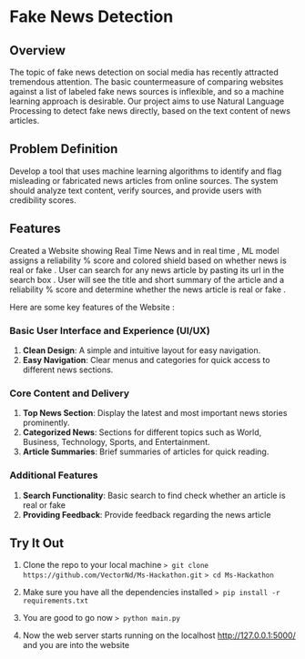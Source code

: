 # Fake News Detection

## Overview  
The topic of fake news detection on social media has recently attracted tremendous attention. The basic countermeasure of comparing websites against a list of labeled fake news sources is inflexible, and so a machine learning approach is desirable.  Our project aims to use Natural Language Processing to detect fake news directly, based on the text content of news articles. 

## Problem Definition
Develop a tool that uses machine learning algorithms to identify and flag misleading or fabricated news articles from online sources. The system should analyze text content, verify sources, and provide users with credibility scores.

## Features  
Created a Website showing Real Time News and in real time , ML model assigns a reliability % score and colored shield based on whether news is real or fake . 
User can search for any news article by pasting its url in the search box . User will see the title and short summary of the article and  a reliability % score and determine whether the news article is real or fake . 

Here are some key features of the Website :

### Basic User Interface and Experience (UI/UX)
1. **Clean Design**: A simple and intuitive layout for easy navigation.
2. **Easy Navigation**: Clear menus and categories for quick access to different news sections.

### Core Content and Delivery
1. **Top News Section**: Display the latest and most important news stories prominently.
2. **Categorized News**: Sections for different topics such as World, Business, Technology, Sports, and Entertainment.
3. **Article Summaries**: Brief summaries of articles for quick reading.

### Additional Features
1. **Search Functionality**: Basic search to find check whether an article is real or fake 
2. **Providing Feedback**: Provide feedback regarding the news article  

## Try It Out 
1. Clone the repo to your local machine
`> git clone https://github.com/VectorNd/Ms-Hackathon.git`
`> cd Ms-Hackathon`  

2. Make sure you have all the dependencies installed
`> pip install -r requirements.txt`

3. You are good to go now
`> python main.py` 

4. Now the web server starts running on the localhost  http://127.0.0.1:5000/ and you are into the website
